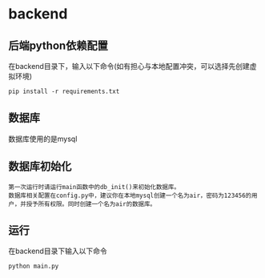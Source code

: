 <!--
 * @Description: 
 * @Author: l
 * @Date: 2021-06-03 22:56:08
 * @LastEditors: l
 * @LastEditTime: 2021-06-03 22:56:16
 * @FilePath: \DistributedControlSystem\backend\README.md
-->
# backend

## 后端python依赖配置
在backend目录下，输入以下命令(如有担心与本地配置冲突，可以选择先创建虚拟环境)
```
pip install -r requirements.txt
```

## 数据库
数据库使用的是mysql


## 数据库初始化
    第一次运行时请运行main函数中的db_init()来初始化数据库。
    数据库相关配置在config.py中，建议你在本地mysql创建一个名为air，密码为123456的用户，并授予所有权限。同时创建一个名为air的数据库。


## 运行
在backend目录下输入以下命令
```
python main.py
```